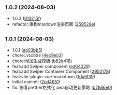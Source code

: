 ## <small>1.0.2 (2024-08-03)</small>

* 1.0.2 ([010215f](https://github.com/bibinocode/vub-admin/commit/010215f))
* refactor:重构mardown渲染页面 ([259526e](https://github.com/bibinocode/vub-admin/commit/259526e))



## <small>1.0.1 (2024-08-03)</small>

* 1.0.1 ([ab03bb5](https://github.com/bibinocode/vub-admin/commit/ab03bb5))
* chore:.vscode ([4ec8eb3](https://github.com/bibinocode/vub-admin/commit/4ec8eb3))
* chore:增加生成模版 ([b82b418](https://github.com/bibinocode/vub-admin/commit/b82b418))
* feat:add Swiper component ([ed04329](https://github.com/bibinocode/vub-admin/commit/ed04329))
* feat:add Swiper Container Component ([2950178](https://github.com/bibinocode/vub-admin/commit/2950178))
* feat:vite-plugin-vue-markdown ([1da6f39](https://github.com/bibinocode/vub-admin/commit/1da6f39))
* Initial commit ([2cd4651](https://github.com/bibinocode/vub-admin/commit/2cd4651))
* fix: 修复prettier格式化 pwa自动更新策略 ([b7886e0](https://github.com/bibinocode/vub-admin/commit/b7886e0))




